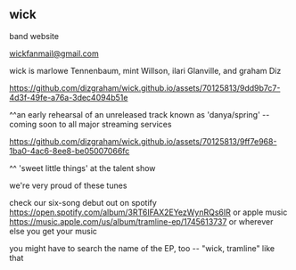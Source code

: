 ## wick
band website

wickfanmail@gmail.com

wick is marlowe Tennenbaum, mint Willson, ilari Glanville, and graham Diz

https://github.com/dizgraham/wick.github.io/assets/70125813/9dd9b7c7-4d3f-49fe-a76a-3dec4094b51e

^^an early rehearsal of an unreleased track known as 'danya/spring' -- coming soon to all major streaming services

https://github.com/dizgraham/wick.github.io/assets/70125813/9ff7e968-1ba0-4ac6-8ee8-be05007066fc

^^ 'sweet little things' at the talent show

we're very proud of these tunes

check our six-song debut out on spotify https://open.spotify.com/album/3RT6IFAX2EYezWynRQs6IR
or apple music https://music.apple.com/us/album/tramline-ep/1745613737
or wherever else you get your music

you might have to search the name of the EP, too -- "wick, tramline" like that
